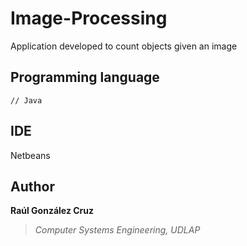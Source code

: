 # Image-Processing
Application developed to count objects given an image

## Programming language
```[java]
// Java 
```

## IDE
Netbeans

## Author
**Raúl González Cruz**
>*Computer Systems Engineering, UDLAP*
